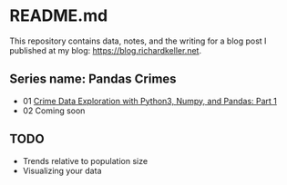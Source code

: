 # README.md

This repository contains data, notes, and the writing for a blog post I published at my blog: https://blog.richardkeller.net.

## Series name: Pandas Crimes

- 01 [Crime Data Exploration with Python3, Numpy, and Pandas: Part 1](https://blog.richardkeller.net/crime-data-exploration-with-python3-numpy-and-pandas-part-1)
- 02 Coming soon


## TODO
- Trends relative to population size
- Visualizing your data
